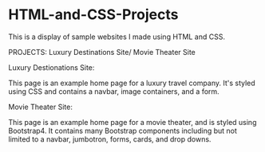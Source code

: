 # HTML-and-CSS-Projects
This is a display of sample websites I made using HTML and CSS.

PROJECTS:
Luxury Destinations Site/
Movie Theater Site

Luxury Destionations Site:

This page is an example home page for a luxury travel company. It's styled using CSS and contains a navbar, 
image containers, and a form.

Movie Theater Site:

This page is an example home page for a movie theater, and is styled using Bootstrap4. It contains many Bootstrap
components including but not limited to a navbar, jumbotron, forms, cards, and drop downs.
